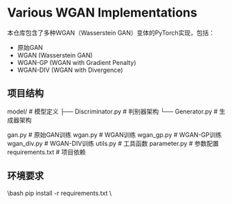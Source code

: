 # Various WGAN Implementations

本仓库包含了多种WGAN（Wasserstein GAN）变体的PyTorch实现，包括：

- 原始GAN
- WGAN (Wasserstein GAN)
- WGAN-GP (WGAN with Gradient Penalty)
- WGAN-DIV (WGAN with Divergence)

## 项目结构

model/ # 模型定义
├── Discriminator.py # 判别器架构
└── Generator.py # 生成器架构

gan.py # 原始GAN训练
wgan.py # WGAN训练
wgan_gp.py # WGAN-GP训练
wgan_div.py # WGAN-DIV训练
utils.py # 工具函数
parameter.py # 参数配置
requirements.txt # 项目依赖

## 环境要求
\bash
pip install -r requirements.txt
\
